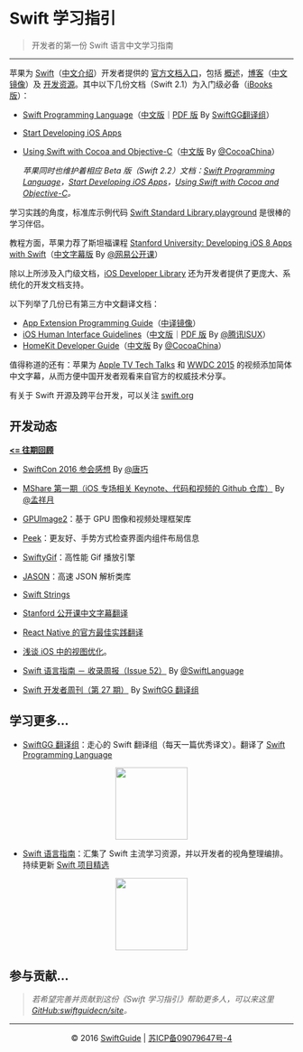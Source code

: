 
# Swift 学习指引
> 开发者的第一份 Swift 语言中文学习指南

---

苹果为 [Swift](http://www.apple.com/swift/)（[中文介绍](http://www.apple.com/cn/swift/)）开发者提供的 [官方文档入口](https://developer.apple.com/swift/)，包括 [概述](https://developer.apple.com/swift/)，[博客](https://developer.apple.com/swift/blog/)（[中文镜像](https://github.com/ipader/SwiftGuide/tree/master/mirror/Swift%20Blog%20-%20Apple%20Developer)）及 [开发资源](https://developer.apple.com/swift/resources/)。其中以下几份文档（Swift 2.1）为入门级必备（[iBooks 版](https://itunes.apple.com/us/book-series/swift-programming-series/id888896989?mt=11)）：

* [Swift Programming Language](https://developer.apple.com/swift/)（[中文版](http://gg.swiftguide.cn)｜[PDF 版](http://wiki.jikexueyuan.com/download/swift/pdf/) By [SwiftGG翻译组](http://weibo.com/swiftguide)）

* [Start Developing iOS Apps](https://developer.apple.com/swift/resources/) 
* [Using Swift with Cocoa and Objective-C](https://developer.apple.com/library/ios/documentation/Swift/Conceptual/BuildingCocoaApps/index.html)（[中文版](https://github.com/CocoaChina-editors/Welcome-to-Swift/blob/master/UsingSwiftwithCocoaandObjective-C%E4%B8%AD%E6%96%87%E6%89%8B%E5%86%8C.md) By [@CocoaChina](http://weibo.com/cocoachina)）


	*苹果同时也维护着相应 Beta 版（Swift 2.2）文档：[Swift Programming Language](https://developer.apple.com/library/prerelease/ios/documentation/Swift/Conceptual/Swift_Programming_Language/index.html)，[Start Developing iOS Apps](https://developer.apple.com/library/prerelease/ios/referencelibrary/GettingStarted/DevelopiOSAppsSwift/index.html)，[Using Swift with Cocoa and Objective-C](https://developer.apple.com/library/prerelease/ios/documentation/Swift/Conceptual/BuildingCocoaApps/index.html)。*

学习实践的角度，标准库示例代码 [Swift Standard Library.playground](https://developer.apple.com/sample-code/swift/downloads/Standard-Library.zip) 是很棒的学习伴侣。

教程方面，苹果力荐了斯坦福课程 [Stanford University: Developing iOS 8 Apps with Swift](https://itunes.com/StanfordSwift)（[中文字幕版](http://open.163.com/special/opencourse/ios8.html) By [@网易公开课](http://weibo.com/163open)）

除以上所涉及入门级文档，[iOS Developer Library](https://developer.apple.com/library/ios/navigation/) 还为开发者提供了更庞大、系统化的开发文档支持。

以下列举了几份已有第三方中文翻译文档：

* [App Extension Programming Guide](https://developer.apple.com/library/ios/documentation/General/Conceptual/ExtensibilityPG/index.html)（[中译镜像](https://github.com/ipader/SwiftGuide/tree/master/mirror/App%20Extension%20Programming%20Guide)）
* [iOS Human Interface Guidelines](https://developer.apple.com/library/ios/documentation/UserExperience/Conceptual/MobileHIG/index.html)（[中文版](https://isux.tencent.com/?s=iOS+9+%E4%BA%BA%E6%9C%BA%E7%95%8C%E9%9D%A2%E6%8C%87%E5%8D%97)｜[PDF 版](http://ixdc.org/2016/files/ISUX[%E8%AF%91]iOS9%20human%20Interface%20Guideline.pdf) By [@腾讯ISUX](http://weibo.com/txisux)）
* [HomeKit Developer Guide](https://developer.apple.com/library/ios/documentation/NetworkingInternet/Conceptual/HomeKitDeveloperGuide/Introduction/Introduction.html)（[中文版](http://www.cocoachina.com/ios/20150324/11411.html) By [@CocoaChina](http://weibo.com/cocoachina)）

值得称道的还有：苹果为 [Apple TV Tech Talks](https://developer.apple.com/videos/) 和 [WWDC 2015](https://developer.apple.com/videos/wwdc2015/) 的视频添加简体中文字幕，从而方便中国开发者观看来自官方的权威技术分享。

有关于 Swift 开源及跨平台开发，可以关注 [swift.org](https://swift.org/)

## 开发动态
**[<= 往期回顾](https://github.com/swiftguidecn/site/blob/master/news/README.md)**

* [SwiftCon 2016 参会感想](http://blog.devtang.com/2016/04/25/swiftcon-2016-notes/) By [@唐巧](http://weibo.com/tangqiaoboy)
* [MShare 第一期（iOS 专场相关 Keynote、代码和视频的 Github 仓库）](https://github.com/mengxiangyue/MShare_Salon) By [@孟祥月](http://weibo.com/u/1750643861)
* [GPUImage2](https://github.com/BradLarson/GPUImage2)：基于 GPU 图像和视频处理框架库
* [Peek](https://github.com/shaps80/Peek)：更友好、手势方式检查界面内组件布局信息
* [SwiftyGif](https://github.com/kirualex/SwiftyGif)：高性能 Gif 播放引擎
* [JASON](https://github.com/delba/JASON)：高速 JSON 解析类库
* [Swift Strings](http://andybargh.com/swift-strings/)
* [Stanford 公开课中文字幕翻译](https://github.com/X140Yu/Developing-iOS-9-Apps-with-Swift)
* [React Native 的官方最佳实践翻译](http://f8-app.liaohuqiu.net/)
* [浅谈 iOS 中的视图优化](http://www.jianshu.com/p/5c968a240e27?utm_campaign=hugo&utm_medium=reader_share&utm_content=note&utm_source=weibo)。

* [Swift 语言指南 － 收录周报（Issue 52）](https://github.com/ipader/SwiftGuide/blob/master/weekly/Issue-52.md) By [@SwiftLanguage](http://weibo.com/swiftlanguage)
* [Swift 开发者周刊（第 27 期）](http://swiftweekly.cn/archive/weekly27.html) By [SwiftGG 翻译组](http://swift.gg)


## 学习更多...

* [SwiftGG 翻译组](http://swift.gg)：走心的 Swift 翻译组（每天一篇优秀译文）。翻译了 [Swift Programming Language](http://gg.swiftguide.cn)
<div style='text-align:center'><img src='http://swift.gg/img/wechat.jpg' width='128' /></div>

* [Swift 语言指南](http://dev.swiftguide.cn)：汇集了 Swift 主流学习资源，并以开发者的视角整理编排。持续更新 [Swift 项目精选](https://github.com/ipader/SwiftGuide/blob/master/Featured.md)
<div style='text-align:center'><img src='http://dev.swiftguide.cn/archive/weixin-swiftlanguage.jpg' width='128' /></div>

## 参与贡献...

> *若希望完善并贡献到这份《Swift 学习指引》帮助更多人，可以来这里 [GitHub:swiftguidecn/site](https://github.com/swiftguidecn/site)。*

---
<div align='center'>© 2016 <a href='https://github.com/swiftguidecn/site'>SwiftGuide</a> | <a href='http://www.miibeian.gov.cn/'>苏ICP备09079647号-4</a></div>

